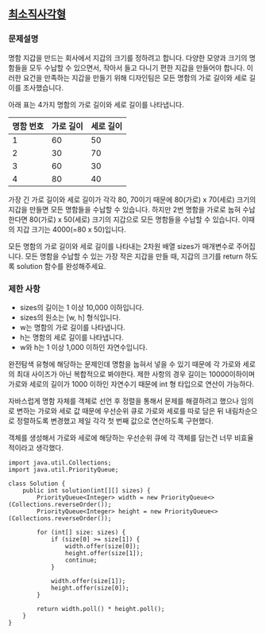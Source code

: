 ## [최소직사각형](https://school.programmers.co.kr/learn/courses/30/lessons/86491)

### 문제설명
명함 지갑을 만드는 회사에서 지갑의 크기를 정하려고 합니다. 다양한 모양과 크기의 명함들을 모두 수납할 수 있으면서, 작아서 들고 다니기 편한 지갑을 만들어야 합니다. 이러한 요건을 만족하는 지갑을 만들기 위해 디자인팀은 모든 명함의 가로 길이와 세로 길이를 조사했습니다.

아래 표는 4가지 명함의 가로 길이와 세로 길이를 나타냅니다.

<table class="table">
    <thead>
        <tr>
            <th>명함 번호</th>
            <th>가로 길이</th>
            <th>세로 길이</th>
        </tr>
    </thead>
    <tbody>
        <tr>
            <td>1</td>
            <td>60</td>
            <td>50</td>
        </tr>
        <tr>
            <td>2</td>
            <td>30</td>
            <td>70</td>
        </tr>
        <tr>
            <td>3</td>
            <td>60</td>
            <td>30</td>
        </tr>
        <tr>
            <td>4</td>
            <td>80</td>
            <td>40</td>
        </tr>
    </tbody>
</table>

가장 긴 가로 길이와 세로 길이가 각각 80, 70이기 때문에 80(가로) x 70(세로) 크기의 지갑을 만들면 모든 명함들을 수납할 수 있습니다. 하지만 2번 명함을 가로로 눕혀 수납한다면 80(가로) x 50(세로) 크기의 지갑으로 모든 명함들을 수납할 수 있습니다. 이때의 지갑 크기는 4000(=80 x 50)입니다.

모든 명함의 가로 길이와 세로 길이를 나타내는 2차원 배열 sizes가 매개변수로 주어집니다. 모든 명함을 수납할 수 있는 가장 작은 지갑을 만들 때, 지갑의 크기를 return 하도록 solution 함수를 완성해주세요.

### 제한 사항
* sizes의 길이는 1 이상 10,000 이하입니다.
* sizes의 원소는 [w, h] 형식입니다.
* w는 명함의 가로 길이를 나타냅니다.
* h는 명함의 세로 길이를 나타냅니다.
* w와 h는 1 이상 1,000 이하인 자연수입니다.

완전탐색 유형에 해당하는 문제인데 명함을 눕혀서 넣을 수 있기 때문에 각 가로와 세로의 최대 사이즈가 아닌 복합적으로 봐야한다. 제한 사항의 경우 길이는 10000이하이며 가로와 세로의 길이가 1000 이하인 자연수기 때문에 int 형 타입으로 연산이 가능하다.

자바스럽게 명함 자체를 객체로 선언 후 정렬을 통해서 문제를 해결하려고 했으나 임의로 변하는 가로와 세로 값 때문에 우선순위 큐로 가로와 세로를 따로 담은 뒤 내림차순으로 정렬하도록 변경했고 제일 각각 첫 번째 값으로 연산하도록 구현했다.

객체를 생성해서 가로와 세로에 해당하는 우선순위 큐에 각 객체를 담는건 너무 비효율적이라고 생각했다.

```
import java.util.Collections;
import java.util.PriorityQueue;

class Solution {
    public int solution(int[][] sizes) {
        PriorityQueue<Integer> width = new PriorityQueue<>(Collections.reverseOrder());
        PriorityQueue<Integer> height = new PriorityQueue<>(Collections.reverseOrder());

        for (int[] size: sizes) {
            if (size[0] >= size[1]) {
                width.offer(size[0]);
                height.offer(size[1]);
                continue;
            }

            width.offer(size[1]);
            height.offer(size[0]);
        }

        return width.poll() * height.poll();
    }
}
```